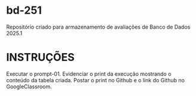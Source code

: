 # bd-251
Repositório criado para armazenamento de avaliações de Banco de Dados 2025.1

# INSTRUÇÕES
Executar o prompt-01.
Evidenciar o print da execução mostrando o conteúdo da tabela criada. 
Postar o print no Github e o link do Github no GoogleClassroom.
